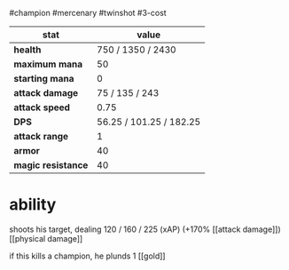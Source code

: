 #champion
#mercenary
#twinshot
#3-cost

| stat | value |
|---|---|
| **health** | 750 / 1350 / 2430 |
| **maximum mana** | 50 |
| **starting mana** | 0 |
| **attack damage** | 75 / 135 / 243 |
| **attack speed** | 0.75 |
| **DPS** | 56.25 / 101.25 / 182.25 | 
| **attack range** | 1 |
| **armor** | 40 |
| **magic resistance** | 40 |

# ability
shoots his target, dealing 120 / 160 / 225 (xAP) (+170% [[attack damage]]) [[physical damage]]

if this kills a champion, he plunds 1 [[gold]]